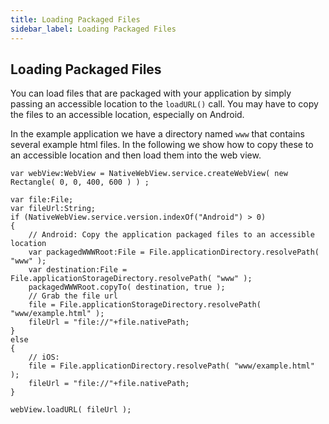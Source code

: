 ```yaml
---
title: Loading Packaged Files
sidebar_label: Loading Packaged Files
---
```


## Loading Packaged Files 

You can load files that are packaged with your application by simply passing an accessible 
location to the `loadURL()` call. You may have to copy the files to an accessible location, 
especially on Android.

In the example application we have a directory named `www` that contains several example html 
files. In the following we show how to copy these to an accessible location and then load 
them into the web view.

```as3
var webView:WebView = NativeWebView.service.createWebView( new Rectangle( 0, 0, 400, 600 ) ) ;

var file:File;
var fileUrl:String;
if (NativeWebView.service.version.indexOf("Android") > 0)
{
	// Android: Copy the application packaged files to an accessible location			
	var packagedWWWRoot:File = File.applicationDirectory.resolvePath( "www" );
	var destination:File = File.applicationStorageDirectory.resolvePath( "www" );
	packagedWWWRoot.copyTo( destination, true );
	// Grab the file url
	file = File.applicationStorageDirectory.resolvePath( "www/example.html" );
	fileUrl = "file://"+file.nativePath;
}
else 
{
	// iOS:
	file = File.applicationDirectory.resolvePath( "www/example.html" );
	fileUrl = "file://"+file.nativePath;
}

webView.loadURL( fileUrl );
```


